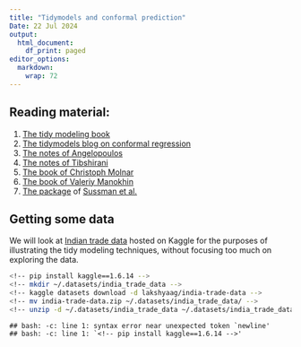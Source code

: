```yaml
---
title: "Tidymodels and conformal prediction"
Date: 22 Jul 2024
output:
  html_document:
    df_print: paged
editor_options: 
  markdown: 
    wrap: 72
---
```




## Reading material:

1.  [The tidy modeling book](https://www.tmwr.org/)
2.  [The tidymodels blog on conformal
    regression](https://www.tidymodels.org/learn/models/conformal-regression/)
3.  [The notes of Angelopoulos](https://arxiv.org/abs/2107.07511)
4.  [The notes of
    Tibshirani](https://www.stat.berkeley.edu/~ryantibs/statlearn-s23/lectures/conformal.pdf)
5.  [The book of Christoph
    Molnar](https://christophmolnar.com/books/conformal-prediction/)
6.  [The book of Valeriy
    Manokhin](https://maven.com/valeriy-manokhin/applied-conformal-prediction)
7.  [The package](https://github.com/herbps10/AdaptiveConformal) of
    [Sussman et al.](https://arxiv.org/abs/2312.00448)

## Getting some data

We will look at [Indian trade
data](https://www.kaggle.com/datasets/lakshyaag/india-trade-data) hosted
on Kaggle for the purposes of illustrating the tidy modeling techniques,
without focusing too much on exploring the data.


``` bash
<!-- pip install kaggle==1.6.14 -->
<!-- mkdir ~/.datasets/india_trade_data -->
<!-- kaggle datasets download -d lakshyaag/india-trade-data -->
<!-- mv india-trade-data.zip ~/.datasets/india_trade_data/ -->
<!-- unzip -d ~/.datasets/india_trade_data ~/.datasets/india_trade_data/india-trade-data.zip -->
```

```
## bash: -c: line 1: syntax error near unexpected token `newline'
## bash: -c: line 1: `<!-- pip install kaggle==1.6.14 -->'
```





















